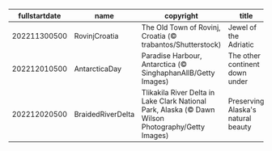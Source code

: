 |fullstartdate|name|copyright|title|image|
|--|--|--|--|--|
202211300500|RovinjCroatia|The Old Town of Rovinj, Croatia (© trabantos/Shutterstock)|Jewel of the Adriatic|![](/en-CA/2022/12/202211300500RovinjCroatia.jpg)|
202212010500|AntarcticaDay|Paradise Harbour, Antarctica (© SinghaphanAllB/Getty Images)|The other continent down under|![](/en-CA/2022/12/202212010500AntarcticaDay.jpg)|
202212020500|BraidedRiverDelta|Tlikakila River Delta in Lake Clark National Park, Alaska (© Dawn Wilson Photography/Getty Images)|Preserving Alaska's natural beauty|![](/en-CA/2022/12/202212020500BraidedRiverDelta.jpg)|
